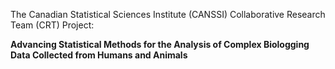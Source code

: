 The Canadian Statistical Sciences Institute (CANSSI) Collaborative Research Team (CRT) Project: 

__Advancing Statistical Methods for the Analysis of Complex Biologging Data Collected from Humans and Animals__
